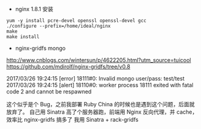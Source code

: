 
* nginx 1.8.1 安装

```
yum -y install pcre-devel openssl openssl-devel gcc
./configure --prefix=/home/ideal/nginx
make 
make install
```

* nginx-gridfs mongo

http://www.cnblogs.com/wintersun/p/4622205.html?utm_source=tuicool
https://github.com/mdirolf/nginx-gridfs/tree/v0.8

2017/03/26 19:24:15 [error] 18111#0: Invalid mongo user/pass: test/test
2017/03/26 19:24:15 [alert] 18110#0: worker process 18111 exited with fatal code 2 and cannot be respawned


这个似乎是个 Bug，之前我部署 Ruby China 的时候也是遇到这个问题，后面就放弃了。 自己用 Sinatra 高了个服务器跑，前端用 Nginx 反向代理，并 cache，效率比 nginx-gridfs 搞多了
我用 Sinatra + rack-gridfs